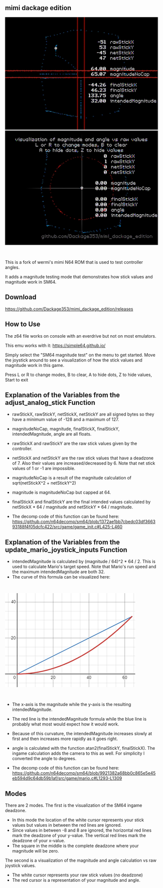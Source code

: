 ## mimi dackage edition
![Example screenshot](doc/deadzone_example.PNG)
![Example screenshot](doc/magnitude_and_angle_example.PNG)

<br/>

This is a fork of wermi's mimi N64 ROM that is used to test controller angles.

It adds a magnitude testing mode that demonstrates how stick values and magnitude work in SM64.


## Download
https://github.com/Dackage353/mimi_dackage_edition/releases


## How to Use
The z64 file works on console with an everdrive but not on most emulators.

This emu works with it:
https://simple64.github.io/

Simply select the "SM64 magnitude test" on the menu to get started. Move the joystick around to see a visualization of how the stick values and magnitude work in this game.

Press L or R to change modes, B to clear, A to hide dots, Z to hide values, Start to exit

## Explanation of the Variables from the adjust_analog_stick Function
- rawStickX, rawStickY, netStickX, netStickY are all signed bytes so they have a minimum value of -128 and a maximum of 127.
- magnitudeNoCap, magnitude, finalStickX, finalStickY, intendedMagnitude, angle are all floats.

- rawStickX and rawStickY are the raw stick values given by the controller.
- netStickX and netStickY are the raw stick values that have a deadzone of 7. Also their values are increased/decreased by 6. Note that net stick values of 1 or -1 are impossible.
- magnitudeNoCap is a result of the magnitude calculation of sqrt(netStickX^2 + netStickY^2)
- magnitude is magnitudeNoCap but capped at 64.
- finalStickX and finalStickY are the final intended values calculated by netStickX * 64 / magnitude and netStickY * 64 / magnitude. 
- The decomp code of this function can be found here: https://github.com/n64decomp/sm64/blob/1372ae1bb7cbedc03df366393188f4f05dcfc422/src/game/game_init.c#L425-L460


## Explanation of the Variables from the update_mario_joystick_inputs Function

- intendedMagnitude is calculated by (magnitude / 64)^2 * 64 / 2. This is used to calculate Mario's target speed. Note that Mario's run speed and the maximum intendedMagnitude are both 32.
- The curve of this formula can be visualized here:

<br/>

![Example screenshot](doc/intended_magnitude.PNG)

<br/>

- The x-axis is the magnitude while the y-axis is the resulting intendedMagnitude.
- The red line is the intendedMagnitude formula while the blue line is probably what most would expect how it would work.
- Because of this curvature, the intendedMagnitude increases slowly at first and then increases more rapidly as it goes right.

- angle is calculated with the function atan2(finalStickY, finalStickX). The ingame calculation adds the camera to this as well. For simplicity I converted the angle to degrees.
- The decomp code of this function can be found here: https://github.com/n64decomp/sm64/blob/9921382a68bb0c865e5e45eb594d9c64db59b1af/src/game/mario.c#L1293-L1309

## Modes
There are 2 modes. The first is the visualization of the SM64 ingame deadzone. 
- In this mode the location of the white cursor represents your stick values but values in between the red lines are ignored.
- Since values in between -8 and 8 are ignored, the horizontal red lines mark the deadzone of your y-value. The vertical red lines mark the deadzone of your x-value.
- The square in the middle is the complete deadzone where your magnitude will be zero.

The second is a visualization of the magnitude and angle calculation vs raw joystick values.
- The white cursor represents your raw stick values (no deadzone)
- The red cursor is a representation of your magnitude and angle.